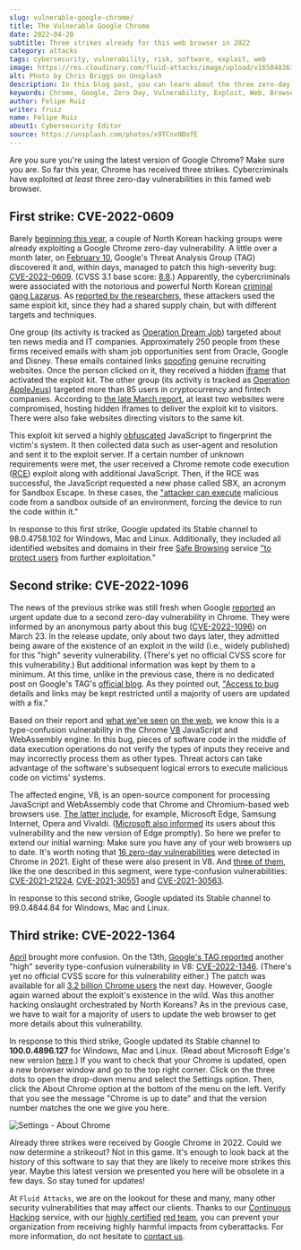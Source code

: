 ```yaml
---
slug: vulnerable-google-chrome/
title: The Vulnerable Google Chrome
date: 2022-04-20
subtitle: Three strikes already for this web browser in 2022
category: attacks
tags: cybersecurity, vulnerability, risk, software, exploit, web
image: https://res.cloudinary.com/fluid-attacks/image/upload/v1650483635/blog/vulnerable-google-chrome/cover_vulnerable_google_chrome.webp
alt: Photo by Chris Briggs on Unsplash
description: In this blog post, you can learn about the three zero-day vulnerabilities of at least high severity that have been identified in Google Chrome this year.
keywords: Chrome, Google, Zero Day, Vulnerability, Exploit, Web, Browser, Ethical Hacking, Pentesting
author: Felipe Ruiz
writer: fruiz
name: Felipe Ruiz
about1: Cybersecurity Editor
source: https://unsplash.com/photos/x9TCnxNBofE
---
```


Are you sure
you're using the latest version of Google Chrome?
Make sure you are.
So far this year,
Chrome has received three strikes.
Cybercriminals have exploited *at least* three zero-day vulnerabilities
in this famed web browser.

## First strike: CVE-2022-0609

Barely [beginning this year](https://www.zdnet.com/article/google-we-stopped-these-hackers-who-were-targeting-job-hunters-and-crypto-firms/),
a couple of North Korean hacking groups
were already exploiting a Google Chrome zero-day vulnerability.
A little over a month later,
on [February 10](https://chromereleases.googleblog.com/2022/02/stable-channel-update-for-desktop_14.html),
Google's Threat Analysis Group (TAG) discovered it
and, within days,
managed to patch this high-severity bug:
[CVE-2022-0609](https://cve.mitre.org/cgi-bin/cvename.cgi?name=CVE-2022-0609).
(CVSS 3.1 base score: [8.8](https://nvd.nist.gov/vuln/detail/CVE-2022-0609).)
Apparently,
the cybercriminals were associated
with the notorious and powerful North Korean [criminal gang Lazarus](../lazarus-malware-cyberattack/).
As [reported by the researchers](https://blog.google/threat-analysis-group/countering-threats-north-korea/),
these attackers used the same exploit kit,
since they had a shared supply chain,
but with different targets and techniques.

One group
(its activity is tracked as [Operation Dream Job](https://www.clearskysec.com/operation-dream-job/))
targeted about ten news media and IT companies.
Approximately 250 people from these firms received emails
with sham job opportunities
sent from Oracle, Google and Disney.
These emails contained links
[spoofing](../spoofing/) genuine recruiting websites.
Once the person clicked on it,
they received a hidden [iframe](https://www.techtarget.com/whatis/definition/IFrame-Inline-Frame)
that activated the exploit kit.
The other group
(its activity is tracked as [Operation AppleJeus](https://securelist.com/operation-applejeus/87553/))
targeted more than 85 users
in cryptocurrency and fintech companies.
According to [the late March report](https://blog.google/threat-analysis-group/countering-threats-north-korea/),
at least two websites were compromised,
hosting hidden iframes
to deliver the exploit kit to visitors.
There were also fake websites
directing visitors to the same kit.

This exploit kit served a highly [obfuscated](https://en.wikipedia.org/wiki/Obfuscation_(software))
JavaScript
to fingerprint the victim's system.
It then collected data
such as user-agent and resolution
and sent it to the exploit server.
If a certain number of unknown requirements were met,
the user received a Chrome remote code execution ([RCE](https://docs.fluidattacks.com/criteria/vulnerabilities/004/))
exploit
along with additional JavaScript.
Then,
if the RCE was successful,
the JavaScript requested a new phase called SBX,
an acronym for Sandbox Escape.
In these cases,
the ["attacker can execute](https://medium.com/ssd-secure-disclosure/ios-vulnerabilities-3-sandbox-escape-cves-5233c92ad875)
malicious code
from a sandbox outside of an environment,
forcing the device to run the code within it."

In response to this first strike,
Google updated its Stable channel to 98.0.4758.102
for Windows, Mac and Linux.
Additionally,
they included all identified websites and domains
in their free [Safe Browsing](https://safebrowsing.google.com/) service
["to protect users](https://blog.google/threat-analysis-group/countering-threats-north-korea/)
from further exploitation."

## Second strike: CVE-2022-1096

The news of the previous strike was still fresh
when Google [reported](https://chromereleases.googleblog.com/2022/03/stable-channel-update-for-desktop_25.html)
an urgent update
due to a second zero-day vulnerability in Chrome.
They were informed by an anonymous party about this bug
([CVE-2022-1096](https://cve.mitre.org/cgi-bin/cvename.cgi?name=CVE-2022-1096))
on March 23.
In the release update,
only about two days later,
they admitted being aware of the existence of an exploit in the wild
(i.e., widely published)
for this "high" severity vulnerability.
(There's yet no official CVSS score for this vulnerability.)
But additional information was kept by them to a minimum.
At this time,
unlike in the previous case,
there is no dedicated post on Google's TAG's [official blog](https://blog.google/threat-analysis-group/).
As they pointed out,
["Access to bug](https://chromereleases.googleblog.com/2022/03/stable-channel-update-for-desktop_25.html)
details and links may be kept restricted
until a majority of users are updated with a fix."

Based on their report
and [what we've seen](https://therecord.media/google-releases-emergency-security-update-for-chrome-users-after-second-0-day-of-2022-discovered/)
[on the web](https://threatpost.com/google-chrome-bug-actively-exploited-zero-day/179161/),
we know this is a type-confusion vulnerability
in the Chrome [V8](https://v8.dev/) JavaScript and WebAssembly engine.
In this bug,
pieces of software code in the middle of data execution operations
do not verify the types of inputs they receive
and may incorrectly process them as other types.
Threat actors can take advantage
of the software's subsequent logical errors
to execute malicious code on victims' systems.

The affected engine, V8,
is an open-source component
for processing JavaScript and WebAssembly code
that Chrome and Chromium-based web browsers use.
[The latter include](https://www.zdnet.com/pictures/all-the-chromium-based-browsers/5/),
for example,
Microsoft Edge, Samsung Internet, Opera and Vivaldi.
([Microsoft also informed](https://msrc.microsoft.com/update-guide/vulnerability/CVE-2022-1096)
its users
about this vulnerability
and the new version of Edge promptly).
So here we prefer to extend our initial warning:
Make sure you have any of your web browsers up to date.
It's worth noting that
[16 zero-day vulnerabilities](https://www.cybersecurity-help.cz/blog/2471.html)
were detected in Chrome in 2021.
Eight of these were also present in V8.
And [three of them](https://threatpost.com/google-chrome-bug-actively-exploited-zero-day/179161/),
like the one described in this segment,
were type-confusion vulnerabilities:
[CVE-2021-21224](https://cve.mitre.org/cgi-bin/cvename.cgi?name=CVE-2021-21224),
[CVE-2021-30551](https://cve.mitre.org/cgi-bin/cvename.cgi?name=CVE-2021-30551)
and [CVE-2021-30563](https://cve.mitre.org/cgi-bin/cvename.cgi?name=CVE-2021-30563).

In response to this second strike,
Google updated its Stable channel to 99.0.4844.84
for Windows, Mac and Linux.

## Third strike: CVE-2022-1364

[April](https://www.zdnet.com/article/google-fixes-chrome-zero-day-being-used-in-exploits-in-the-wild/)
brought more confusion.
On the 13th,
[Google's TAG reported](https://chromereleases.googleblog.com/2022/04/stable-channel-update-for-desktop_14.html)
another "high" severity type-confusion vulnerability
in V8: [CVE-2022-1346](https://cve.mitre.org/cgi-bin/cvename.cgi?name=CVE-2022-1364).
(There's yet no official CVSS score for this vulnerability either.)
The patch was available
for all [3.2 billion Chrome users](https://www.forbes.com/sites/daveywinder/2022/04/17/emergency-security-update-for-32-billion-google-chrome-users-attacks-underway/)
the next day.
However,
Google again warned about the exploit's existence in the wild.
Was this another hacking onslaught orchestrated by North Koreans?
As in the previous case,
we have to wait for a majority of users
to update the web browser
to get more details about this vulnerability.

In response to this third strike,
Google updated its Stable channel to **100.0.4896.127**
for Windows, Mac and Linux.
(Read about Microsoft Edge's new version [here](https://msrc.microsoft.com/update-guide/vulnerability/CVE-2022-1364).)
If you want to check that your Chrome is updated,
open a new browser window
and go to the top right corner.
Click on the three dots to open the drop-down menu
and select the Settings option.
Then,
click the About Chrome option
at the bottom of the menu on the left.
Verify that you see the message "Chrome is up to date"
and that the version number matches the one we give you here.

<div class="imgblock">

![Settings - About Chrome](https://res.cloudinary.com/fluid-attacks/image/upload/v1650481065/blog/vulnerable-google-chrome/about_chrome_settings.webp)

</div>

Already three strikes were received by Google Chrome in 2022.
Could we now determine a strikeout?
Not in this game.
It's enough to look back at the history of this software
to say that they are likely to receive more strikes this year.
Maybe this latest version we presented you here
will be obsolete in a few days.
So stay tuned for updates!

At `Fluid Attacks`,
we are on the lookout for these and many,
many other security vulnerabilities
that may affect our clients.
Thanks to our [Continuous Hacking](../../services/continuous-hacking/)
service,
with our [highly certified](../../about-us/certifications/)
[red team](../../solutions/red-teaming/),
you can prevent your organization
from receiving highly harmful impacts from cyberattacks.
For more information,
do not hesitate to [contact us](../../contact-us/).
